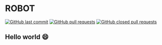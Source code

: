 # ROBOT

[![GitHub last commit](https://img.shields.io/github/last-commit/Tinblackstar/Robot-Lancer.svg)](https://github.com/Tinblackstar/Robot-Lancer/commits/master)
[![GitHub pull requests](https://img.shields.io/github/issues-pr/Tinblackstar/Robot-Lancer.svg)](https://github.com/Tinblackstar/Robot-Lancer/pulls)
[![GitHub closed pull requests](https://img.shields.io/github/issues-pr-closed/Tinblackstar/Robot-Lancer.svg)](https://github.com/Tinblackstar/Robot-Lancer/pulls?q=is%3Apr+is%3Aclosed)

## Hello world :smile:
